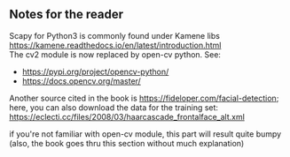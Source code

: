 ## Notes for the reader

Scapy for Python3 is commonly found under Kamene libs https://kamene.readthedocs.io/en/latest/introduction.html<br>
The cv2 module is now replaced by open-cv python. See: <br>
- https://pypi.org/project/opencv-python/
- https://docs.opencv.org/master/

Another source cited in the book is https://fideloper.com/facial-detection; 
<br>here, you can also download the data for the training set: https://eclecti.cc/files/2008/03/haarcascade_frontalface_alt.xml

if you're not familiar with open-cv module, this part will result quite bumpy (also, the book goes thru this section without much explanation)

